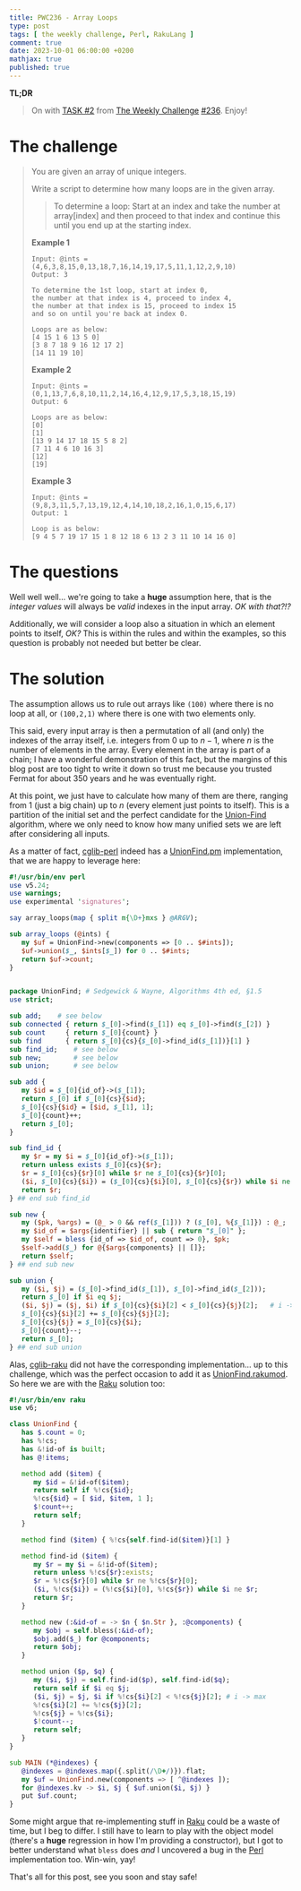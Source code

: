 ```yaml
---
title: PWC236 - Array Loops
type: post
tags: [ the weekly challenge, Perl, RakuLang ]
comment: true
date: 2023-10-01 06:00:00 +0200
mathjax: true
published: true
---
```


**TL;DR**

> On with [TASK #2][] from [The Weekly Challenge][] [#236][].
> Enjoy!

# The challenge

> You are given an array of unique integers.
>
> Write a script to determine how many loops are in the given array.
>
>> To determine a loop: Start at an index and take the number at
>> array[index] and then proceed to that index and continue this until
>> you end up at the starting index.
>
> **Example 1**
>
>     Input: @ints = (4,6,3,8,15,0,13,18,7,16,14,19,17,5,11,1,12,2,9,10)
>     Output: 3
>
>     To determine the 1st loop, start at index 0,
>     the number at that index is 4, proceed to index 4,
>     the number at that index is 15, proceed to index 15
>     and so on until you're back at index 0.
>
>     Loops are as below:
>     [4 15 1 6 13 5 0]
>     [3 8 7 18 9 16 12 17 2]
>     [14 11 19 10]
>
> **Example 2**
>
>     Input: @ints = (0,1,13,7,6,8,10,11,2,14,16,4,12,9,17,5,3,18,15,19)
>     Output: 6
>
>     Loops are as below:
>     [0]
>     [1]
>     [13 9 14 17 18 15 5 8 2]
>     [7 11 4 6 10 16 3]
>     [12]
>     [19]
>
> **Example 3**
>
>     Input: @ints = (9,8,3,11,5,7,13,19,12,4,14,10,18,2,16,1,0,15,6,17)
>     Output: 1
>
>     Loop is as below:
>     [9 4 5 7 19 17 15 1 8 12 18 6 13 2 3 11 10 14 16 0]

# The questions

Well well well... we're going to take a **huge** assumption here, that
is the *integer values* will always be *valid* indexes in the input
array. *OK with that?!?*

Additionally, we will consider a loop also a situation in which an
element points to itself, *OK?* This is within the rules and within the
examples, so this question is probably not needed but better be clear.

# The solution

The assumption allows us to rule out arrays like `(100)` where there is
no loop at all, or `(100,2,1)` where there is one with two elements
only.

This said, every input array is then a permutation of all (and only) the
indexes of the array itself, i.e. integers from $0$ up to $n - 1$, where
$n$ is the number of elements in the array. Every element in the array
is part of a chain; I have a wonderful demonstration of this fact, but
the margins of this blog post are too tight to write it down so trust me
because you trusted Fermat for about 350 years and he was eventually
right.

At this point, we just have to calculate how many of them are there,
ranging from 1 (just a big chain) up to $n$ (every element just points
to itself). This is a partition of the initial set and the perfect
candidate for the [Union-Find][] algorithm, where we only need to know
how many unified sets we are left after considering all inputs.

As a matter of fact, [cglib-perl][] indeed has a [UnionFind.pm][]
implementation, that we are happy to leverage here:

```perl
#!/usr/bin/env perl
use v5.24;
use warnings;
use experimental 'signatures';

say array_loops(map { split m{\D+}mxs } @ARGV);

sub array_loops (@ints) {
   my $uf = UnionFind->new(components => [0 .. $#ints]);
   $uf->union($_, $ints[$_]) for 0 .. $#ints;
   return $uf->count;
}


package UnionFind; # Sedgewick & Wayne, Algorithms 4th ed, §1.5
use strict;

sub add;    # see below
sub connected { return $_[0]->find($_[1]) eq $_[0]->find($_[2]) }
sub count     { return $_[0]{count} }
sub find      { return $_[0]{cs}{$_[0]->find_id($_[1])}[1] }
sub find_id;    # see below
sub new;        # see below
sub union;      # see below

sub add {
   my $id = $_[0]{id_of}->($_[1]);
   return $_[0] if $_[0]{cs}{$id};
   $_[0]{cs}{$id} = [$id, $_[1], 1];
   $_[0]{count}++;
   return $_[0];
}

sub find_id {
   my $r = my $i = $_[0]{id_of}->($_[1]);
   return unless exists $_[0]{cs}{$r};
   $r = $_[0]{cs}{$r}[0] while $r ne $_[0]{cs}{$r}[0];
   ($i, $_[0]{cs}{$i}) = ($_[0]{cs}{$i}[0], $_[0]{cs}{$r}) while $i ne $r;
   return $r;
} ## end sub find_id

sub new {
   my ($pk, %args) = (@_ > 0 && ref($_[1])) ? ($_[0], %{$_[1]}) : @_;
   my $id_of = $args{identifier} || sub { return "$_[0]" };
   my $self = bless {id_of => $id_of, count => 0}, $pk;
   $self->add($_) for @{$args{components} || []};
   return $self;
} ## end sub new

sub union {
   my ($i, $j) = ($_[0]->find_id($_[1]), $_[0]->find_id($_[2]));
   return $_[0] if $i eq $j;
   ($i, $j) = ($j, $i) if $_[0]{cs}{$i}[2] < $_[0]{cs}{$j}[2];   # i -> max
   $_[0]{cs}{$i}[2] += $_[0]{cs}{$j}[2];
   $_[0]{cs}{$j} = $_[0]{cs}{$i};
   $_[0]{count}--;
   return $_[0];
} ## end sub union
```

Alas, [cglib-raku][] did not have the corresponding implementation... up
to this challenge, which was the perfect occasion to add it as
[UnionFind.rakumod][]. So here we are with the [Raku][] solution too:

```raku
#!/usr/bin/env raku
use v6;

class UnionFind {
   has $.count = 0;
   has %!cs;
   has &!id-of is built;
   has @!items;

   method add ($item) {
      my $id = &!id-of($item);
      return self if %!cs{$id};
      %!cs{$id} = [ $id, $item, 1 ];
      $!count++;
      return self;
   }

   method find ($item) { %!cs{self.find-id($item)}[1] }

   method find-id ($item) {
      my $r = my $i = &!id-of($item);
      return unless %!cs{$r}:exists;
      $r = %!cs{$r}[0] while $r ne %!cs{$r}[0];
      ($i, %!cs{$i}) = (%!cs{$i}[0], %!cs{$r}) while $i ne $r;
      return $r;
   }

   method new (:&id-of = -> $n { $n.Str }, :@components) {
      my $obj = self.bless(:&id-of);
      $obj.add($_) for @components;
      return $obj;
   }

   method union ($p, $q) {
      my ($i, $j) = self.find-id($p), self.find-id($q);
      return self if $i eq $j;
      ($i, $j) = $j, $i if %!cs{$i}[2] < %!cs{$j}[2]; # i -> max
      %!cs{$i}[2] += %!cs{$j}[2];
      %!cs{$j} = %!cs{$i};
      $!count--;
      return self;
   }
}

sub MAIN (*@indexes) {
   @indexes = @indexes.map({.split(/\D+/)}).flat;
   my $uf = UnionFind.new(components => [ ^@indexes ]);
   for @indexes.kv -> $i, $j { $uf.union($i, $j) }
   put $uf.count;
}
```

Some might argue that re-implementing stuff in [Raku][] could be a waste
of time, but I beg to differ. I still have to learn to play with the
object model (there's a **huge** regression in how I'm providing a
constructor), but I got to better understand what `bless` does *and* I
uncovered a bug in the [Perl][] implementation too. Win-win, yay!

That's all for this post, see you soon and stay safe!

[The Weekly Challenge]: https://theweeklychallenge.org/
[#236]: https://theweeklychallenge.org/blog/perl-weekly-challenge-236/
[TASK #2]: https://theweeklychallenge.org/blog/perl-weekly-challenge-236/#TASK2
[Perl]: https://www.perl.org/
[Raku]: https://raku.org/
[manwar]: http://www.manwar.org/
[cglib-perl]: https://github.com/polettix/cglib-perl
[UnionFind.pm]: https://github.com/polettix/cglib-perl/blob/master/UnionFind.pm
[cglib-raku]: https://github.com/polettix/cglib-raku
[UnionFind.rakumod]: https://github.com/polettix/cglib-raku/blob/main/UnionFind.rakumod
[Union-Find]: https://algs4.cs.princeton.edu/15uf/
